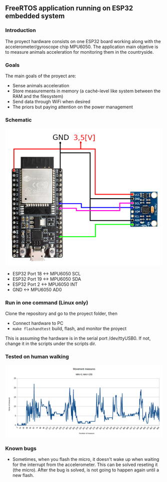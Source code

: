 ## FreeRTOS application running on ESP32 embedded system

### Introduction
The proyect hardware consists on one ESP32 board working along with the accelerometer/gyroscope chip MPU6050. The application main objetive is to measure animals acceleration for monitoring them in the countryside.

### Goals
The main goals of the proyect are:

 * Sense animals acceleration
 * Store measurements in memory (a caché-level like system between the RAM and the filesystem)
 * Send data through WiFi when desired
 * The priors but paying attention on the power management 

### Schematic 
![Schematic](https://github.com/sarquis88/esp32_freertos/blob/master/schematic.png)
 * ESP32 Port 18 <-> MPU6050 SCL
 * ESP32 Port 19 <-> MPU6050 SDA
 * ESP32 Port 2  <-> MPU6050 INT
 * GND           <-> MPU6050 AD0

### Run in one command (Linux only)
Clone the repository and go to the proyect folder, then

 * Connect hardware to PC
 * ```make flashandtest``` build, flash, and monitor the proyect
 
This is assuming the hardware is in the serial port /dev/ttyUSB0. If not, change it in the scripts under the scripts dir.

### Tested on human walking
![Schematic](https://github.com/sarquis88/esp32_freertos/blob/master/results_devkit.png)

### Known bugs
 * Sometimes, when you flash the micro, it doesn't wake up when waiting for the interrupt from the accelerometer. This can be solved reseting it (the micro). After the bug is solved, is not going to happen again until a new flash.
